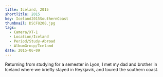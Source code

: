 ```yaml
---
title: Iceland, 2015
shortTitle: 2015
key: Iceland2015SouthernCoast
thumbnail: DSCF8208.jpg
tags:
  - Camera/XT-1
  - Location/Iceland
  - Period/Study-Abroad
  - AlbumGroup/Iceland
date: 2015-06-09
---
```

Returning from studying for a semester in Lyon, I met my dad and brother in Iceland where we briefly stayed in Reykjavik, and toured the southern coast.
